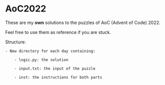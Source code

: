# AoC2022

These are my **own** solutions to the puzzles of AoC (Advent of Code) 2022.

Feel free to use them as reference if you are stuck.

Structure:

    - New directory for each day containing:

        - logic.py: the solution

        - input.txt: the input of the puzzle
        
        - inst: the instructions for both parts